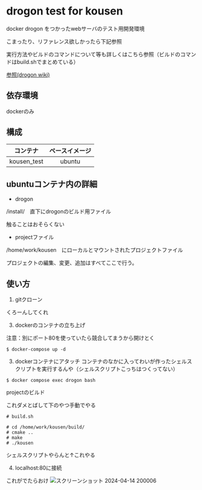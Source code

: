 # drogon test for kousen
docker drogon をつかったwebサーバのテスト用開発環境

こまったり、リファレンス欲しかったら下記参照

実行方法やビルドのコマンドについて等も詳しくはこちら参照（ビルドのコマンドはbuild.shでまとめている）

[参照(drogon wiki)](https://github.com/drogonframework/drogon/wiki)

## 依存環境
dockerのみ

## 構成

|コンテナ|ベースイメージ|
|:----:|:--:|
|kousen_test|ubuntu|

## ubuntuコンテナ内の詳細
- drogon
  
/install/　直下にdrogonのビルド用ファイル

触ることはおそらくない

- projectファイル
  
/home/work/kousen　にローカルとマウントされたプロジェクトファイル

プロジェクトの編集、変更、追加はすべてここで行う。

## 使い方
1. gitクローン

くろーんしてくれ


3. dockerのコンテナの立ち上げ 

注意：別にポート80を使っていたら競合してまうから開けとく
```shell
$ docker-compose up -d
```

3. dockerコンテナにアタッチ
コンテナのなかに入ってわいが作ったシェルスクリプトを実行するんや（シェルスクリプトこっちはつくってない）
 ```shell
$ docker compose exec drogon bash
```



projectのビルド

これダメとばして下のやつ手動でやる

```shell
# build.sh
```

```shell
# cd /home/work/kousen/build/
# cmake ..
# make
# ./kousen
```

シェルスクリプトやらんと↑これやる

4. localhost:80に接続

これがでたらおけ
![スクリーンショット 2024-04-14 200006](https://github.com/sotta-tis/kousen_test/assets/104351502/441b7870-364d-49d4-b70f-a0ce33a11b9b)
